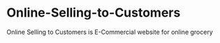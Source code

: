 # Online-Selling-to-Customers
Online Selling to Customers is E-Commercial website for online grocery
